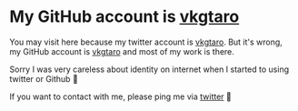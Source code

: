 # My GitHub account is [vkgtaro](https://github.com/vkgtaro)

You may visit here because my twitter account is [vkgtaro](https://twitter.com/vkgtaro). 
But it's wrong, my GitHub account is [vkgtaro](https://github.com/vkgtaro) and most of my work is there. 

Sorry I was very careless about identity on internet when I started to using twitter or Github :bow:

If you want to contact with me, please ping me via [twitter](https://twitter.com/vkgtaro) :pray: 
